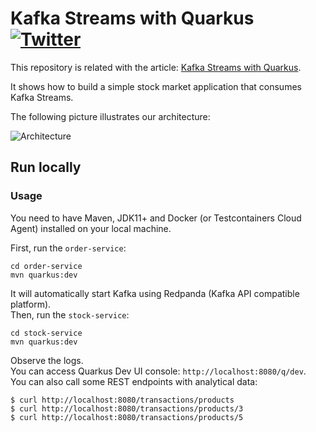 # Kafka Streams with Quarkus [![Twitter](https://img.shields.io/twitter/follow/piotr_minkowski.svg?style=social&logo=twitter&label=Follow%20Me)](https://twitter.com/piotr_minkowski)

This repository is related with the article: [Kafka Streams with Quarkus](https://piotrminkowski.com/2021/11/24/kafka-streams-with-quarkus/).

It shows how to build a simple stock market application that consumes Kafka Streams.

The following picture illustrates our architecture:

<img src="https://i1.wp.com/piotrminkowski.com/wp-content/uploads/2021/11/Screenshot-2021-11-23-at-09.52.58.png?ssl=1" title="Architecture"><br/>

## Run locally

### Usage
You need to have Maven, JDK11+ and Docker (or Testcontainers Cloud Agent) installed on your local machine.

First, run the `order-service`:
```shell
cd order-service
mvn quarkus:dev
```

It will automatically start Kafka using Redpanda (Kafka API compatible platform). \
Then, run the `stock-service`:
```shell
cd stock-service
mvn quarkus:dev
```

Observe the logs. \
You can access Quarkus Dev UI console: `http://localhost:8080/q/dev`. \
You can also call some REST endpoints with analytical data:
```shell
$ curl http://localhost:8080/transactions/products
$ curl http://localhost:8080/transactions/products/3
$ curl http://localhost:8080/transactions/products/5
```
